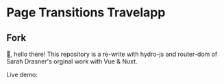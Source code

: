 # Page Transitions Travelapp

## Fork

👋, hello there! This repository is a re-write with hydro-js and router-dom of Sarah Drasner's orginal work with Vue & Nuxt.

Live demo:
